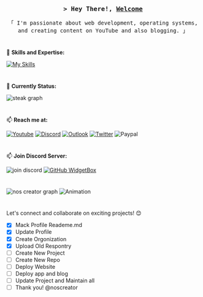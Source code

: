 <div align="center">
<h3>
<samp>&gt; Hey There!, <b><a target="_blank" href="https://nexoscreator.pro">Welcome</a></b>
</samp>
</h3>
<p>
<samp>「 I'm passionate about web development, operating systems, and creating content on YouTube and also blogging. 」</samp>
</p>
</div>

#
🚀 **Skills and Expertise:**

[![My Skills](https://skillicons.dev/icons?i=c,cpp,cs,java,kotlin,html,css,js,ts,nodejs,react,nextjs,nuxtjs,vue,tailwind,vercel,cloudflare,firebase,github,figma,git,md,flutter,unity)](https://nexoscreator.pro)
#
🌱 **Currently Status:**

![steak graph](https://streak-stats.demolab.com?user=noscreator&locale=en&mode=weekly&theme=dark&hide_border=true&border_radius=5&date_format=M%20j%5B,%20Y%5De)
#
📫 **Reach me at:**

[![Youtube](https://img.shields.io/static/v1?message=Youtube&logo=youtube&label=&color=FF0000&logoColor=white&labelColor=&style=for-the-badge)](https://youtube.com/noscreator)
[![Discord](https://img.shields.io/static/v1?message=Discord&logo=discord&label=&color=7289DA&logoColor=white&labelColor=&style=for-the-badge)](https://discord.gg/832187937675804683)
[![Outlook](https://img.shields.io/static/v1?message=Outlook&logo=microsoft-outlook&label=&color=0078D4&logoColor=white&labelColor=&style=for-the-badge)](mailto:contact@nexoscreator.pro)
[![Twitter](https://img.shields.io/static/v1?message=Twitter&logo=twitter&label=&color=1DA1F2&logoColor=white&labelColor=&style=for-the-badge)](https://twitter.com/noscreator)
![Paypal](https://img.shields.io/static/v1?message=PayPal&logo=paypal&label=&color=00457C&logoColor=white&labelColor=&style=for-the-badge)
#
📫 **Join Discord Server:**

![join discord](http://invidget.switchblade.xyz/832187937675804683)
[![GitHub WidgetBox](https://github-widgetbox.vercel.app/api/profile?username=noscreator&data=followers,repositories,stars,commits&theme=darkmode)](https://github.com/Jurredr/github-widgetbox)
#
![nos creator graph](https://github-readme-activity-graph.vercel.app/graph?username=noscreator&custom_title=NOS%20CREATOR%20GITHUB%20ACTIVITY%20GRAPH&bg_color=0D1117&color=7F3FBF&line=7F3FBF&point=7F3FBF&area_color=FFFFFF&title_color=FFFFFF&area=true)
![Animation](https://raw.githubusercontent.com/noscreator/noscreator/output/snake.svg)
#
Let's connect and collaborate on exciting projects! 😊

* [x] Mack Profile Reademe.md
* [x] Update Profile
* [x] Create Orgonization
* [x] Upload Old Respontry
* [ ] Create New Project
* [ ] Create New Repo
* [ ] Deploy Website
* [ ] Deploy app and blog
* [ ] Update Project and Maintain all
* [ ] Thank you! @noscreator
###